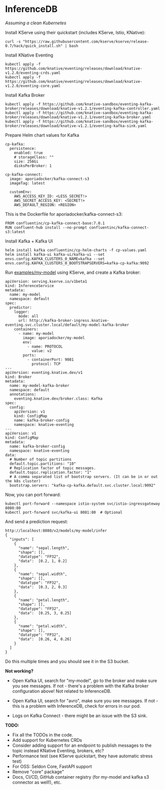# InferenceDB

*Assuming a clean Kubernetes*

Install KServe using their quickstart (includes KServe, Istio, KNative): 

```
curl -s "https://raw.githubusercontent.com/kserve/kserve/release-0.7/hack/quick_install.sh" | bash
```

Install KNative Eventing

```
kubectl apply -f https://github.com/knative/eventing/releases/download/knative-v1.2.0/eventing-crds.yaml
kubectl apply -f https://github.com/knative/eventing/releases/download/knative-v1.2.0/eventing-core.yaml
```

Install Kafka Broker

```
kubectl apply -f https://github.com/knative-sandbox/eventing-kafka-broker/releases/download/knative-v1.2.1/eventing-kafka-controller.yaml
kubectl apply -f https://github.com/knative-sandbox/eventing-kafka-broker/releases/download/knative-v1.2.1/eventing-kafka-broker.yaml
kubectl apply -f https://github.com/knative-sandbox/eventing-kafka-broker/releases/download/knative-v1.2.1/eventing-kafka-sink.yaml
```

Prepare Helm chart values for Kafka

```
cp-kafka:
  persistence:
    enabled: true
    # storageClass: ""
    size: 256Gi
    disksPerBroker: 1

cp-kafka-connect:
  image: aporiadocker/kafka-connect-s3
  imageTag: latest

  customEnv:
    AWS_ACCESS_KEY_ID: <LESS_SECRET!>
    AWS_SECRET_ACCESS_KEY: <SECRET!>
    AWS_DEFAULT_REGION: <REGION>
```

This is the Dockerfile for aporiadocker/kafka-connect-s3:

```
FROM confluentinc/cp-kafka-connect-base:7.0.1
RUN confluent-hub install --no-prompt confluentinc/kafka-connect-s3:latest
```

Install Kafka + Kafka UI

```
helm install kafka confluentinc/cp-helm-charts -f cp-values.yaml
helm install kafka-ui kafka-ui/kafka-ui --set envs.config.KAFKA_CLUSTERS_0_NAME=kafka --set envs.config.KAFKA_CLUSTERS_0_BOOTSTRAPSERVERS=kafka-cp-kafka:9092 
```

Run [examples/my-model](examples/my-model) using KServe, and create a Kafka broker:

```
apiVersion: serving.kserve.io/v1beta1
kind: InferenceService
metadata:
  name: my-model
  namespace: default
spec:
  predictor:
    logger:
      mode: all
      url: http://kafka-broker-ingress.knative-eventing.svc.cluster.local/default/my-model-kafka-broker
    containers:
      - name: my-model
        image: aporiadocker/my-model
        env:
          - name: PROTOCOL
            value: v2
        ports:
          - containerPort: 9081
            protocol: TCP
---
apiVersion: eventing.knative.dev/v1
kind: Broker
metadata:
  name: my-model-kafka-broker
  namespace: default
  annotations:
    eventing.knative.dev/broker.class: Kafka
spec:
  config:
    apiVersion: v1
    kind: ConfigMap
    name: kafka-broker-config
    namespace: knative-eventing
---
apiVersion: v1
kind: ConfigMap
metadata:
  name: kafka-broker-config
  namespace: knative-eventing
data:
  # Number of topic partitions
  default.topic.partitions: "10"
  # Replication factor of topic messages.
  default.topic.replication.factor: "1"
  # A comma separated list of bootstrap servers. (It can be in or out the k8s cluster)
  bootstrap.servers: "kafka-cp-kafka.default.svc.cluster.local:9092"
```


Now, you can port forward:

```
kubectl port-forward --namespace istio-system svc/istio-ingressgateway 8080:80
kubectl port-forward svc/kafka-ui 8081:80  # Optional
```

And send a prediction request:

```
http://localhost:8080/v2/models/my-model/infer
{
  "inputs": [
    {
      "name": "sepal.length",
      "shape": [],
      "datatype": "FP32",
      "data":  [0.2, 1, 0.2]
    },
    {
      "name": "sepal.width",
      "shape": [],
      "datatype": "FP32",
      "data":  [0.3, 2, 0.3]
    },
    {
      "name": "petal.length",
      "shape": [],
      "datatype": "FP32",
      "data":  [0.25, 3, 0.25]
    },
    {
      "name": "petal.width",
      "shape": [],
      "datatype": "FP32",
      "data":  [0.26, 4, 0.26]
    }
  ]
}
```

Do this multiple times and you should see it in the S3 bucket.

**Not working?**
 * Open Kafka UI, search for "my-model", go to the broker and make sure you see messages.
   If not - there's a problem with the Kafka broker configuration above! Not related to InferenceDB.

 * Open Kafka UI, search for "avro", make sure you see messages.
   If not - this is a problem with InferenceDB, check for errors in our pod.

 * Logs on Kafka Connect - there might be an issue with the S3 sink.


**TODO:**
 * Fix all the TODOs in the code.
 * Add support for Kubernetes CRDs
 * Consider adding support for an endpoint to publish messages to the topic instead KNative Eventing, brokers, etc?
 * Performance test (see KServe quickstart, they have automatic stress test)
 * For OSS: Seldon Core, FastAPI support
 * Remove "core" package"
 * Docs, CI/CD, GitHub container registry (for my-model and kafka s3 connector as well!), etc.
